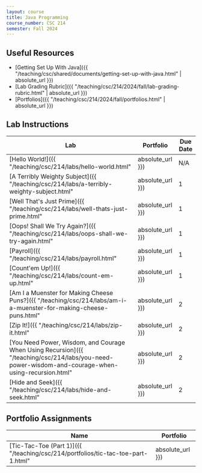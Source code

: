 ```yaml
---
layout: course
title: Java Programming
course_number: CSC 214
semester: Fall 2024
---
```


## Useful Resources

* [Getting Set Up With Java]({{ "/teaching/csc/shared/documents/getting-set-up-with-java.html" | absolute_url }})
* [Lab Grading Rubric]({{ "/teaching/csc/214/2024/fall/lab-grading-rubric.html" | absolute_url }})
* [Portfolios]({{ "/teaching/csc/214/2024/fall/portfolios.html" | absolute_url }})

## Lab Instructions

| Lab | Portfolio | Due Date |
| --- | --------- | -------- |
| [Hello World!]({{ "/teaching/csc/214/labs/hello-world.html" | absolute_url }}) | N/A | August 25, 2024 |
| [A Terribly Weighty Subject]({{ "/teaching/csc/214/labs/a-terribly-weighty-subject.html" | absolute_url }}) | 1 | August 25, 2024 |
| [Well That's Just Prime]({{ "/teaching/csc/214/labs/well-thats-just-prime.html" | absolute_url }}) | 1 | September 1, 2024 |
| [Oops! Shall We Try Again?]({{ "/teaching/csc/214/labs/oops-shall-we-try-again.html" | absolute_url }}) | 1 | September 1, 2024 |
| [Payroll]({{ "/teaching/csc/214/labs/payroll.html" | absolute_url }}) | 1 | September 8, 2024 |
| [Count'em Up!]({{ "/teaching/csc/214/labs/count-em-up.html" | absolute_url }}) | 1 | September 15, 2024 |
| [Am I a Muenster for Making Cheese Puns?]({{ "/teaching/csc/214/labs/am-i-a-muenster-for-making-cheese-puns.html" | absolute_url }}) | 2 | October 6, 2024 |
| [Zip It!]({{ "/teaching/csc/214/labs/zip-it.html" | absolute_url }}) | 2 | October 13, 2024 |
| [You Need Power, Wisdom, and Courage When Using Recursion]({{ "/teaching/csc/214/labs/you-need-power-wisdom-and-courage-when-using-recursion.html" | absolute_url }}) | 2 | October 20, 2024 |
| [Hide and Seek]({{ "/teaching/csc/214/labs/hide-and-seek.html" | absolute_url }}) | 2 | October 27, 2024 |

## Portfolio Assignments

| Name | Portfolio |
| --- | --------- |
| [Tic-Tac-Toe (Part 1)]({{ "/teaching/csc/214/portfolios/tic-tac-toe-part-1.html" | absolute_url }}) | 1 |
